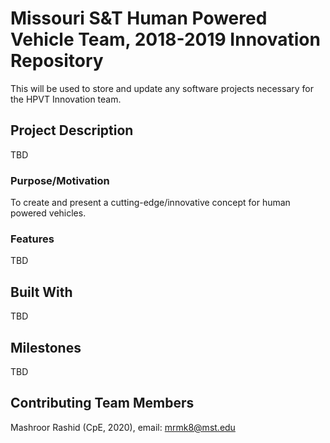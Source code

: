 # Missouri S&T Human Powered Vehicle Team, 2018-2019 Innovation Repository
This will be used to store and update any software projects necessary for the HPVT Innovation team.

## Project Description
TBD
### Purpose/Motivation
To create and present a cutting-edge/innovative concept for human powered vehicles. 
### Features
TBD
## Built With
TBD

## Milestones
TBD

## Contributing Team Members
Mashroor Rashid (CpE, 2020), email: mrmk8@mst.edu
